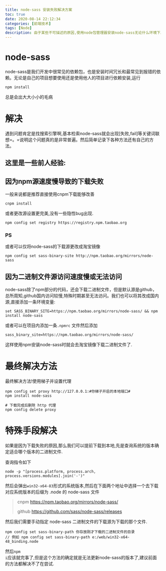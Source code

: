 ```yaml
---
title: node-sass 安装失败解决方案
toc: true
date: 2020-08-14 22:12:34
categories: [前端技术]
tags: [Node]
description: 由于某些不可描述的原因,使用node包管理器安装node-sass无论什么环境下总是会出现下载安装失败...
---
```


# node-sass

node-sass是我们开发中很常见的依赖包，也是安装时间冗长和最常见到报错的依赖。无论是自己的项目想要使用还是使用他人的项目进行依赖安装,运行
```shell
npm install
```
总是会出大大小小的毛病

# 解决
遇到问题肯定是找搜索引擎啊,基本检索node-sass就会出现[失败,fail]等关键词联想=。=说明这个问题真的是非常普遍。然后简单记录下各种方法还有自己的方法。

这里是一些前人经验:
--

## 因为npm源速度慢导致的下载失败

一般来说都是推荐直接使用cnpm下载能够改善
```shell
cnpm install 
```
或者更改源设置更完美,没有一些隐性bug出现.
```shell
npm config set registry https://registry.npm.taobao.org
```

### PS
或者可以仅将node-sass的下载源更改成淘宝镜像
```shell
npm config set sass-binary-site http://npm.taobao.org/mirrors/node-sass
```

## 因为二进制文件源访问速度慢或无法访问
node-sass除了npm部分的代码，还会下载二进制文件，但是默认源是github，总所周知,github国内访问较慢,特殊时期甚至无法访问。我们也可以将其改成国内源,直接添加一条环境变量:
```shell
set SASS_BINARY_SITE=https://npm.taobao.org/mirrors/node-sass/ && npm install node-sass
```
或者可以在项目内添加一条<code>.npmrc</code> 文件然后添加
```
sass_binary_site=https://npm.taobao.org/mirrors/node-sass/
```
这样使用npm安装node-sass时就会去淘宝镜像下载二进制文件了.

# 最终解决方法

最终解决方法!使用梯子并设置代理

```shell
npm config set proxy http://127.0.0.1:#你梯子开启的本地端口#
npm install node-sass

# 下载完成后删除 http 代理
npm config delete proxy
```

# 特殊手段解决
如果是因为下载失败的原因,那么我们可以提前下载到本地,先是查询系统的版本确定适合哪个版本的二进制文件.

查询指令如下
```shell
node -p "[process.platform, process.arch, process.versions.modules].join('-')"
```
然后会弹出<code>win32-x64-83</code>形式的系统版本,然后在下面两个地址中选择一个去下载对应系统版本的后缀为 .node 的 node-sass 文件

> cnpm https://npm.taobao.org/mirrors/node-sass/
> 
> github https://github.com/sass/node-sass/releases

然后我们需要手动指定 node-sass 二进制文件的下载源为下载的那个文件.

```shell
npm config set sass-binary-path 你存放刚才下载的二进制文件的目录
// 例如 npm config set sass-binary-path e:/web/win32-x64-48_binding.node
```

然后<code>npm i</code>应该就完事了,但是这个方法的确定就是无法更新node-sass的版本了,建议前面的方法都解决不了在尝试.